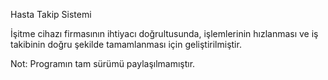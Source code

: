 Hasta Takip Sistemi

İşitme cihazı firmasının ihtiyacı doğrultusunda, işlemlerinin hızlanması ve iş takibinin doğru şekilde tamamlanması için geliştirilmiştir.

Not: Programın tam sürümü paylaşılmamıştır.